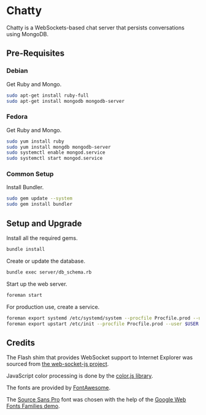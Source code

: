 # Chatty

Chatty is a WebSockets-based chat server that persists conversations using
MongoDB.

## Pre-Requisites

### Debian

Get Ruby and Mongo.

```bash
sudo apt-get install ruby-full
sudo apt-get install mongodb mongodb-server
```

### Fedora

Get Ruby and Mongo.

```bash
sudo yum install ruby
sudo yum install mongdb mongodb-server
sudo systemctl enable mongod.service
sudo systemctl start mongod.service
```

### Common Setup

Install Bundler.

```bash
sudo gem update --system
sudo gem install bundler
```


## Setup and Upgrade

Install all the required gems.

```bash
bundle install
```

Create or update the database.

```bash
bundle exec server/db_schema.rb
```

Start up the web server.

```bash
foreman start
```

For production use, create a service.

```bash
foreman export systemd /etc/systemd/system --procfile Procfile.prod --user $USER
foreman export upstart /etc/init --procfile Procfile.prod --user $USER
```


## Credits

The Flash shim that provides WebSocket support to Internet Explorer was sourced
from [the web-socket-js project](https://github.com/gimite/web-socket-js).

JavaScript color processing is done by the
[color.js library](https://github.com/harthur/color).

The fonts are provided by
[FontAwesome](http://fortawesome.github.com/Font-Awesome/).

The [Source Sans Pro](http://www.google.com/webfonts/specimen/Source%20Sans%20Pro)
font was chosen with the help of the
[Google Web Fonts Families demo](http://somadesign.ca/demos/better-google-fonts/).
